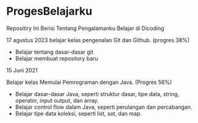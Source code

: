 # ProgesBelajarku
Repositiry Ini Berisi Tentang Pengalamanku Belajar di Dicoding

17 agustus 2023
belajar kelas pengenalan Git dan Github. (progres 38%)
 * Belajar tentang dasar-dasar git
 * Belajar membuat repository baru
   
15 Juni 2021

Belajar kelas Memulai Pemrograman dengan Java. (Progres 56%)
  * Belajar dasar-dasar Java, seperti struktur dasar, tipe data, string, operator, input output, dan array.
  * Belajar control flow dalam Java, seperti perulangan dan percabangan.
  * Belajar tipe data koleksi, seperti list, set, dan map.   
